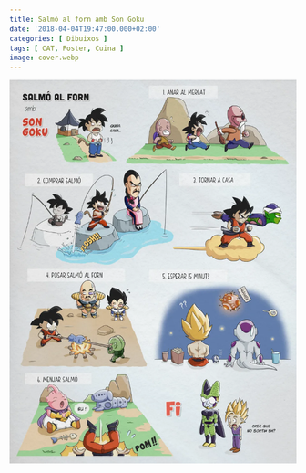 ```yaml
---
title: Salmó al forn amb Son Goku
date: '2018-04-04T19:47:00.000+02:00'
categories: [ Dibuixos ]
tags: [ CAT, Poster, Cuina ]
image: cover.webp
---
```


![](salmo_forn.webp "Salmó al forn amb Son Goku")

